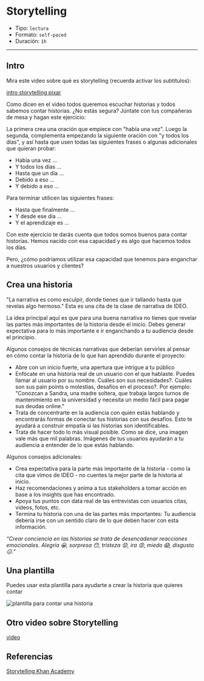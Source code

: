 # Storytelling

- Tipo: `lectura`
- Formato: `self-paced`
- Duración: `1h`

***

## Intro

Mira este video sobre qué es storytelling (recuerda activar los subtítulos):

[intro storytelling pixar](https://youtu.be/1rMnzNZkIX0)

Como dicen en el video todos queremos escuchar historias y todos sabemos contar
historias. ¿No estás segura? Júntate con tus compañeras de mesa y hagan este
ejercicio:

La primera crea una oración que empiece con "había una vez". Luego la segunda,
complementa empezando la siguiente oración con "y todos los días", y así hasta
que usen todas las siguientes frases o algunas adicionales que quieran probar:

- Habia una vez ...
- Y todos los días ...
- Hasta que un día ...
- Debido a eso ...
- Y debido a eso ...

Para terminar utilicen las siguientes frases:

- Hasta que finalmente ...
- Y desde ese día ...
- Y el aprendizaje es ...

Con este ejercicio te darás cuenta que todos somos buenos para contar historias.
Hemos nacido con esa capacidad y es algo que hacemos todos los días.

Pero, ¿cómo podríamos utilizar esa capacidad que tenemos para enganchar a
nuestros usuarios y clientes?

## Crea una historia

"La narrativa es como esculpir, donde tienes que ir tallando hasta que revelas
algo hermoso." Esta es una cita de la clase de narrativa de IDEO.

La idea principal aquí es que para una buena narrativa no tienes que revelar las
partes más importantes de la historia desde el inicio. Debes generar expectativa
para lo más importante e ir enganchando a tu audiencia desde el principio.

Algunos consejos de técnicas narrativas que deberían servirles al pensar en cómo
contar la historia de lo que han aprendido durante el proyecto:

* Abre con un inicio fuerte, una apertura que intrigue a tu público
* Enfócate en una historia real de un usuario con el que hablaste. Puedes llamar
  al usuario por su nombre. Cuáles son sus necesidades?. Cuáles son sus pain
  points o molestias, desafíos en el proceso?. Por ejemplo: "Conozcan a
  Sandra, una madre soltera, que trabaja largos turnos de mantenimiento en la
  universidad y necesita un medio fácil para pagar sus deudas online."
* Trata de concentrarte en la audiencia con quién estás hablando y encontrarás
  formas de conectar tus historias con sus desafíos. Esto te ayudará a construir
  empatía si las historias son identificables.
* Trata de hacer todo lo más visual posible. Como se dice, una imagen vale más
  que mil palabras. Imágenes de tus usuarios ayudarán a tu audiencia a entender
  de lo que estás hablando.

Algunos consejos adicionales:

* Crea expectativa para la parte más importante de la historia - como la cita
  que vimos de IDEO - no cuentes la mejor parte de la historia al inicio.
* Haz recomendaciones y anima a tus stakeholders a tomar acción en base a los
  insights que has encontrado.
* Apoya tus puntos con data real de las entrevistas con usuarios citas, videos,
  fotos, etc.
* Termina tu historia con una de las partes más importantes: Tu audiencia
  debería irse con un sentido claro de lo que deben hacer con esta información.

_“Crear conciencia en las historias se trata de desencadenar reacciones
emocionales. Alegría 😀, sorpresa 😯, tristeza 😟, ira 😡, miedo 😱,
disgusto 😖.”_

## Una plantilla

Puedes usar esta plantilla para ayudarte a crear la historia que quieres contar

![plantilla para contar una historia](https://lh4.googleusercontent.com/kxUw1gkoNNlIh476EiMYF91faz2t1mKI5ukBq8qlK_s41AN_QZR8zNFdaFmKsiMq9pHL5AkvGSRBCWAjzrzY1hAbM9rpAss0O_duRvy8FmP-84BSBjW-ikV_5kHvnBCsmL03cskH_cc)

## Otro video sobre Storytelling

[video](https://youtu.be/ufdvYrTeTuU?cc_load_policy=1&cc_lang_pref=es) 

## Referencias

[Storytelling Khan Academy](https://www.khanacademy.org/partner-content/pixar/storytelling)